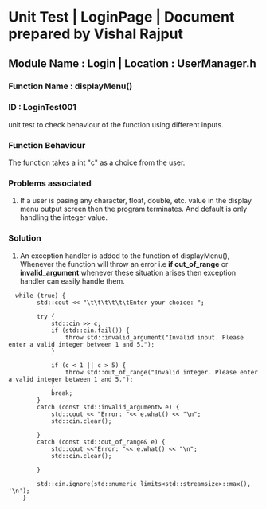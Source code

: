 # Unit Test | LoginPage | Document prepared by Vishal Rajput
## Module Name : Login | Location : UserManager.h
### Function Name : displayMenu()
### ID : LoginTest001


unit test to check behaviour of the function using different inputs.

### Function Behaviour
The function takes a int "c" as a choice from the user.

### Problems associated
1) If a user is pasing any character, float, double, etc. value in the display menu output screen then the program terminates. And default is only handling the integer value.
### Solution
1) An exception handler is added to the function of displayMenu(), Whenever the function will throw an error i.e __if out_of_range__ or __invalid_argument__ whenever these situation arises then exception handler can easily handle them.
```
  while (true) {
        std::cout << "\t\t\t\t\t\tEnter your choice: ";

        try {
            std::cin >> c;
            if (std::cin.fail()) {
                throw std::invalid_argument("Invalid input. Please enter a valid integer between 1 and 5.");
            }
           
            if (c < 1 || c > 5) {
                throw std::out_of_range("Invalid integer. Please enter a valid integer between 1 and 5.");
            }
            break;
        }
        catch (const std::invalid_argument& e) {
            std::cout << "Error: "<< e.what() << "\n";
            std::cin.clear();
 
        }
        catch (const std::out_of_range& e) {
            std::cout <<"Error: "<< e.what() << "\n";
            std::cin.clear();
     
        }

        std::cin.ignore(std::numeric_limits<std::streamsize>::max(), '\n'); 
    }
     
```
